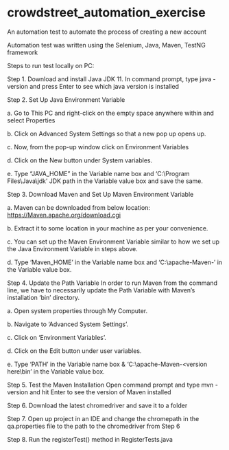 # crowdstreet_automation_exercise
An automation test to automate the process of creating a new account

Automation test was written using the Selenium, Java, Maven, TestNG framework

Steps to run test locally on PC:

Step 1. Download and install Java JDK 11.  In command prompt, type java -version and press Enter to see which java version is installed

Step 2. Set Up Java Environment Variable

  a. Go to This PC and right-click on the empty space anywhere within and select Properties
	
  b. Click on Advanced System Settings so that a new pop up opens up.
	
  c. Now, from the pop-up window click on Environment Variables
	
  d. Click on the New button under System variables.
	
  e. Type “JAVA_HOME” in the Variable name box and ‘C:\Program Files\Java\jdk<version here>’ JDK path in the Variable value box and save the same.
	
Step 3. Download Maven and Set Up Maven Environment Variable
	
  a. Maven can be downloaded from below location:
     https://Maven.apache.org/download.cgi
	
  b. Extract it to some location in your machine as per your convenience.
	
  c. You can set up the Maven Environment Variable similar to how we set up the Java Environment Variable in steps above.
	
  d.  Type ‘Maven_HOME’ in the Variable name box and ‘C:\apache-Maven-<version here>’ in the Variable value box.
	
Step 4. Update the Path Variable
In order to run Maven from the command line, we have to necessarily update the Path Variable with Maven’s installation ‘bin’ directory.
	
  a. Open system properties through My Computer.
	
  b. Navigate to ‘Advanced System Settings’.
	
  c.  Click on ‘Environment Variables’.
	
  d.  Click on the Edit button under user variables.
	
  e.  Type ‘PATH’ in the Variable name box & ‘C:\apache-Maven-<version here\bin’ in the Variable value box.
																																			 
Step 5. Test the Maven Installation
Open command prompt and type mvn -version and hit Enter to see the version of Maven installed
																																			 
Step 6. Download the latest chromedriver and save it to a folder
																																			 
Step 7. Open up project in an IDE and change the chromepath in the qa.properties file to the path to the chromedriver from Step 6
																																			 
Step 8. Run the registerTest() method in RegisterTests.java
